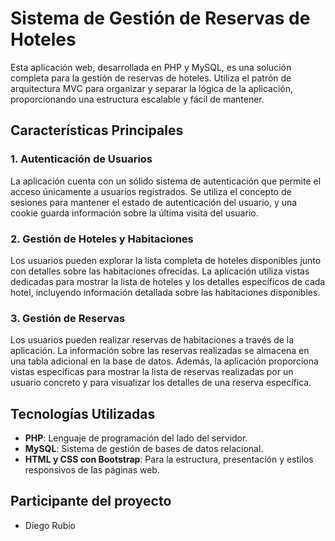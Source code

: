 # Sistema de Gestión de Reservas de Hoteles

Esta aplicación web, desarrollada en PHP y MySQL, es una solución completa para la gestión de reservas de hoteles. Utiliza el patrón de arquitectura MVC para organizar y separar la lógica de la aplicación, proporcionando una estructura escalable y fácil de mantener.

## Características Principales

### 1. Autenticación de Usuarios

La aplicación cuenta con un sólido sistema de autenticación que permite el acceso únicamente a usuarios registrados. Se utiliza el concepto de sesiones para mantener el estado de autenticación del usuario, y una cookie guarda información sobre la última visita del usuario.

### 2. Gestión de Hoteles y Habitaciones

Los usuarios pueden explorar la lista completa de hoteles disponibles junto con detalles sobre las habitaciones ofrecidas. La aplicación utiliza vistas dedicadas para mostrar la lista de hoteles y los detalles específicos de cada hotel, incluyendo información detallada sobre las habitaciones disponibles.

### 3. Gestión de Reservas

Los usuarios pueden realizar reservas de habitaciones a través de la aplicación. La información sobre las reservas realizadas se almacena en una tabla adicional en la base de datos. Además, la aplicación proporciona vistas específicas para mostrar la lista de reservas realizadas por un usuario concreto y para visualizar los detalles de una reserva específica.

## Tecnologías Utilizadas

- **PHP**: Lenguaje de programación del lado del servidor.
- **MySQL**: Sistema de gestión de bases de datos relacional.
- **HTML y CSS con Bootstrap**: Para la estructura, presentación y estilos responsivos de las páginas web.

## Participante del proyecto
- Diego Rubio




